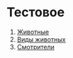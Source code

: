 # Тестовое
1. [Животные](/readme/animals.md) 
1. [Виды животных](/readme/subspecies.md) 
1. [Смотрители](/readme/warden.md) 